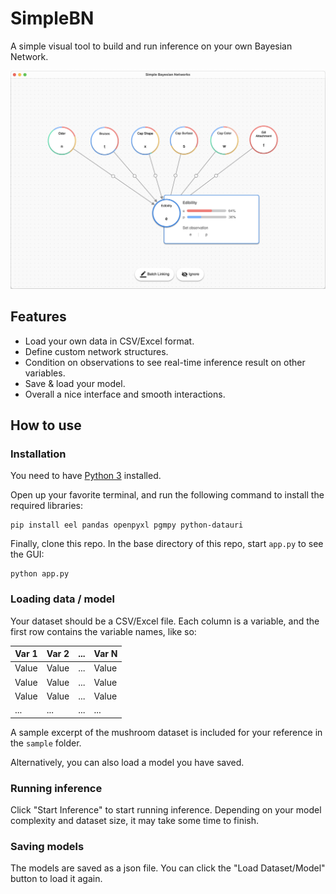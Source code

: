 # SimpleBN
A simple visual tool to build and run inference on your own Bayesian Network.

![screenshot](./assets/screenshot.png)

## Features
* Load your own data in CSV/Excel format.
* Define custom network structures.
* Condition on observations to see real-time inference result on other variables.
* Save & load your model.
* Overall a nice interface and smooth interactions.

## How to use

### Installation
You need to have [Python 3](https://www.python.org/downloads/) installed.

Open up your favorite terminal, and run the following command to install the required libraries:
```
pip install eel pandas openpyxl pgmpy python-datauri
```

Finally, clone this repo. In the base directory of this repo, start `app.py` to see the GUI:
```
python app.py
```

### Loading data / model
Your dataset should be a CSV/Excel file. Each column is a variable, and the first row contains the variable names, like so:

| Var 1  | Var 2  | ... | Var N  |
| ------ | ------ | --- | ------ |
| Value  | Value  | ... | Value  |
| Value  | Value  | ... | Value  |
| Value  | Value  | ... | Value  |
| ...    | ...    | ... | ...    |

A sample excerpt of the mushroom dataset is included for your reference in the `sample` folder.

Alternatively, you can also load a model you have saved.

### Running inference
Click "Start Inference" to start running inference. Depending on your model complexity and dataset size, it may take some time to finish.

### Saving models
The models are saved as a json file. You can click the "Load Dataset/Model" button to load it again.

